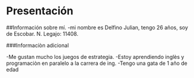 # Presentación

##Información sobre mí.
-mi nombre es Delfino Julian, tengo 26 años, soy de Escobar. N. Legajo: 11408.

###Informaciòn adicional

-Me gustan mucho los juegos de estrategia.
-Estoy aprendiendo inglès y programaciòn en paralelo a la carrera de ing.
-Tengo una gata de 1 año de edad
